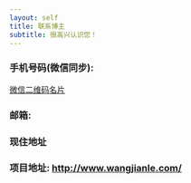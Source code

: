 ```yaml
---
layout: self
title: 联系博主
subtitle: 很高兴认识您！
---
```


<h3>手机号码(微信同步):</h3>

<a href="./assets/img/wechat.png" target="_blank">微信二维码名片</a>

<h3>邮箱:</h3>

<h3>现住地址</h3>

<h3>项目地址:
<a href="http://www.wangjianle.com/" target="_blank">http://www.wangjianle.com/</a></h3>
